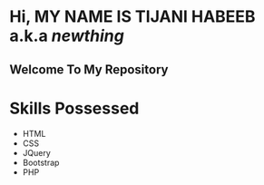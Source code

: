 # Hi, MY NAME IS TIJANI HABEEB a.k.a *newthing*
## Welcome To My Repository

# Skills Possessed
<ul>
<li>HTML</li>
<li>CSS</li>
<li>JQuery</li>
<li>Bootstrap</li>
<li>PHP</li>
</ul>
<!--
- 👋 Hi, I’m @habtij
- 👀 I’m interested in working in any project that involve php and other language
- 🌱 I’m currently learning php
- 💞️ I’m looking to collaborate with any firm
- 📫 How to reach me dial +234 90 4120 4282 or email me at tijanihabeeb12@outlook.com
-->

<!---
habtij/habtij is a ✨ special ✨ repository because its `README.md` (this file) appears on your GitHub profile.
You can click the Preview link to take a look at your changes.
--->
